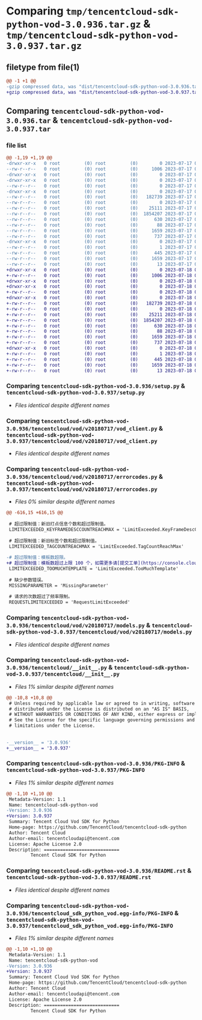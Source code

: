 # Comparing `tmp/tencentcloud-sdk-python-vod-3.0.936.tar.gz` & `tmp/tencentcloud-sdk-python-vod-3.0.937.tar.gz`

## filetype from file(1)

```diff
@@ -1 +1 @@
-gzip compressed data, was "dist/tencentcloud-sdk-python-vod-3.0.936.tar", last modified: Mon Jul 17 00:39:30 2023, max compression
+gzip compressed data, was "dist/tencentcloud-sdk-python-vod-3.0.937.tar", last modified: Tue Jul 18 00:34:55 2023, max compression
```

## Comparing `tencentcloud-sdk-python-vod-3.0.936.tar` & `tencentcloud-sdk-python-vod-3.0.937.tar`

### file list

```diff
@@ -1,19 +1,19 @@
-drwxr-xr-x   0 root         (0) root         (0)        0 2023-07-17 00:39:30.000000 tencentcloud-sdk-python-vod-3.0.936/
--rw-r--r--   0 root         (0) root         (0)     1006 2023-07-17 00:39:30.000000 tencentcloud-sdk-python-vod-3.0.936/setup.py
-drwxr-xr-x   0 root         (0) root         (0)        0 2023-07-17 00:39:30.000000 tencentcloud-sdk-python-vod-3.0.936/tencentcloud/
-drwxr-xr-x   0 root         (0) root         (0)        0 2023-07-17 00:39:30.000000 tencentcloud-sdk-python-vod-3.0.936/tencentcloud/vod/
--rw-r--r--   0 root         (0) root         (0)        0 2023-07-17 00:39:30.000000 tencentcloud-sdk-python-vod-3.0.936/tencentcloud/vod/__init__.py
-drwxr-xr-x   0 root         (0) root         (0)        0 2023-07-17 00:39:30.000000 tencentcloud-sdk-python-vod-3.0.936/tencentcloud/vod/v20180717/
--rw-r--r--   0 root         (0) root         (0)   182739 2023-07-17 00:39:30.000000 tencentcloud-sdk-python-vod-3.0.936/tencentcloud/vod/v20180717/vod_client.py
--rw-r--r--   0 root         (0) root         (0)        0 2023-07-17 00:39:30.000000 tencentcloud-sdk-python-vod-3.0.936/tencentcloud/vod/v20180717/__init__.py
--rw-r--r--   0 root         (0) root         (0)    25111 2023-07-17 00:39:30.000000 tencentcloud-sdk-python-vod-3.0.936/tencentcloud/vod/v20180717/errorcodes.py
--rw-r--r--   0 root         (0) root         (0)  1854207 2023-07-17 00:39:30.000000 tencentcloud-sdk-python-vod-3.0.936/tencentcloud/vod/v20180717/models.py
--rw-r--r--   0 root         (0) root         (0)      630 2023-07-17 00:39:30.000000 tencentcloud-sdk-python-vod-3.0.936/tencentcloud/__init__.py
--rw-r--r--   0 root         (0) root         (0)       88 2023-07-17 00:39:30.000000 tencentcloud-sdk-python-vod-3.0.936/setup.cfg
--rw-r--r--   0 root         (0) root         (0)     1659 2023-07-17 00:39:30.000000 tencentcloud-sdk-python-vod-3.0.936/PKG-INFO
--rw-r--r--   0 root         (0) root         (0)      737 2023-07-17 00:39:30.000000 tencentcloud-sdk-python-vod-3.0.936/README.rst
-drwxr-xr-x   0 root         (0) root         (0)        0 2023-07-17 00:39:30.000000 tencentcloud-sdk-python-vod-3.0.936/tencentcloud_sdk_python_vod.egg-info/
--rw-r--r--   0 root         (0) root         (0)        1 2023-07-17 00:39:30.000000 tencentcloud-sdk-python-vod-3.0.936/tencentcloud_sdk_python_vod.egg-info/dependency_links.txt
--rw-r--r--   0 root         (0) root         (0)      445 2023-07-17 00:39:30.000000 tencentcloud-sdk-python-vod-3.0.936/tencentcloud_sdk_python_vod.egg-info/SOURCES.txt
--rw-r--r--   0 root         (0) root         (0)     1659 2023-07-17 00:39:30.000000 tencentcloud-sdk-python-vod-3.0.936/tencentcloud_sdk_python_vod.egg-info/PKG-INFO
--rw-r--r--   0 root         (0) root         (0)       13 2023-07-17 00:39:30.000000 tencentcloud-sdk-python-vod-3.0.936/tencentcloud_sdk_python_vod.egg-info/top_level.txt
+drwxr-xr-x   0 root         (0) root         (0)        0 2023-07-18 00:34:55.000000 tencentcloud-sdk-python-vod-3.0.937/
+-rw-r--r--   0 root         (0) root         (0)     1006 2023-07-18 00:34:55.000000 tencentcloud-sdk-python-vod-3.0.937/setup.py
+drwxr-xr-x   0 root         (0) root         (0)        0 2023-07-18 00:34:55.000000 tencentcloud-sdk-python-vod-3.0.937/tencentcloud/
+drwxr-xr-x   0 root         (0) root         (0)        0 2023-07-18 00:34:55.000000 tencentcloud-sdk-python-vod-3.0.937/tencentcloud/vod/
+-rw-r--r--   0 root         (0) root         (0)        0 2023-07-18 00:34:55.000000 tencentcloud-sdk-python-vod-3.0.937/tencentcloud/vod/__init__.py
+drwxr-xr-x   0 root         (0) root         (0)        0 2023-07-18 00:34:55.000000 tencentcloud-sdk-python-vod-3.0.937/tencentcloud/vod/v20180717/
+-rw-r--r--   0 root         (0) root         (0)   182739 2023-07-18 00:34:55.000000 tencentcloud-sdk-python-vod-3.0.937/tencentcloud/vod/v20180717/vod_client.py
+-rw-r--r--   0 root         (0) root         (0)        0 2023-07-18 00:34:55.000000 tencentcloud-sdk-python-vod-3.0.937/tencentcloud/vod/v20180717/__init__.py
+-rw-r--r--   0 root         (0) root         (0)    25211 2023-07-18 00:34:55.000000 tencentcloud-sdk-python-vod-3.0.937/tencentcloud/vod/v20180717/errorcodes.py
+-rw-r--r--   0 root         (0) root         (0)  1854207 2023-07-18 00:34:55.000000 tencentcloud-sdk-python-vod-3.0.937/tencentcloud/vod/v20180717/models.py
+-rw-r--r--   0 root         (0) root         (0)      630 2023-07-18 00:34:55.000000 tencentcloud-sdk-python-vod-3.0.937/tencentcloud/__init__.py
+-rw-r--r--   0 root         (0) root         (0)       88 2023-07-18 00:34:55.000000 tencentcloud-sdk-python-vod-3.0.937/setup.cfg
+-rw-r--r--   0 root         (0) root         (0)     1659 2023-07-18 00:34:55.000000 tencentcloud-sdk-python-vod-3.0.937/PKG-INFO
+-rw-r--r--   0 root         (0) root         (0)      737 2023-07-18 00:34:55.000000 tencentcloud-sdk-python-vod-3.0.937/README.rst
+drwxr-xr-x   0 root         (0) root         (0)        0 2023-07-18 00:34:55.000000 tencentcloud-sdk-python-vod-3.0.937/tencentcloud_sdk_python_vod.egg-info/
+-rw-r--r--   0 root         (0) root         (0)        1 2023-07-18 00:34:55.000000 tencentcloud-sdk-python-vod-3.0.937/tencentcloud_sdk_python_vod.egg-info/dependency_links.txt
+-rw-r--r--   0 root         (0) root         (0)      445 2023-07-18 00:34:55.000000 tencentcloud-sdk-python-vod-3.0.937/tencentcloud_sdk_python_vod.egg-info/SOURCES.txt
+-rw-r--r--   0 root         (0) root         (0)     1659 2023-07-18 00:34:55.000000 tencentcloud-sdk-python-vod-3.0.937/tencentcloud_sdk_python_vod.egg-info/PKG-INFO
+-rw-r--r--   0 root         (0) root         (0)       13 2023-07-18 00:34:55.000000 tencentcloud-sdk-python-vod-3.0.937/tencentcloud_sdk_python_vod.egg-info/top_level.txt
```

### Comparing `tencentcloud-sdk-python-vod-3.0.936/setup.py` & `tencentcloud-sdk-python-vod-3.0.937/setup.py`

 * *Files identical despite different names*

### Comparing `tencentcloud-sdk-python-vod-3.0.936/tencentcloud/vod/v20180717/vod_client.py` & `tencentcloud-sdk-python-vod-3.0.937/tencentcloud/vod/v20180717/vod_client.py`

 * *Files identical despite different names*

### Comparing `tencentcloud-sdk-python-vod-3.0.936/tencentcloud/vod/v20180717/errorcodes.py` & `tencentcloud-sdk-python-vod-3.0.937/tencentcloud/vod/v20180717/errorcodes.py`

 * *Files 0% similar despite different names*

```diff
@@ -616,15 +616,15 @@
 
 # 超过限制值：新旧打点信息个数和超过限制值。
 LIMITEXCEEDED_KEYFRAMEDESCCOUNTREACHMAX = 'LimitExceeded.KeyFrameDescCountReachMax'
 
 # 超过限制值：新旧标签个数和超过限制值。
 LIMITEXCEEDED_TAGCOUNTREACHMAX = 'LimitExceeded.TagCountReachMax'
 
-# 超过限制值：模板数超限。
+# 超过限制值：模板数超过上限 100 个，如需更多请[提交工单](https://console.cloud.tencent.com/workorder/category)。
 LIMITEXCEEDED_TOOMUCHTEMPLATE = 'LimitExceeded.TooMuchTemplate'
 
 # 缺少参数错误。
 MISSINGPARAMETER = 'MissingParameter'
 
 # 请求的次数超过了频率限制。
 REQUESTLIMITEXCEEDED = 'RequestLimitExceeded'
```

### Comparing `tencentcloud-sdk-python-vod-3.0.936/tencentcloud/vod/v20180717/models.py` & `tencentcloud-sdk-python-vod-3.0.937/tencentcloud/vod/v20180717/models.py`

 * *Files identical despite different names*

### Comparing `tencentcloud-sdk-python-vod-3.0.936/tencentcloud/__init__.py` & `tencentcloud-sdk-python-vod-3.0.937/tencentcloud/__init__.py`

 * *Files 1% similar despite different names*

```diff
@@ -10,8 +10,8 @@
 # Unless required by applicable law or agreed to in writing, software
 # distributed under the License is distributed on an "AS IS" BASIS,
 # WITHOUT WARRANTIES OR CONDITIONS OF ANY KIND, either express or implied.
 # See the License for the specific language governing permissions and
 # limitations under the License.
 
 
-__version__ = '3.0.936'
+__version__ = '3.0.937'
```

### Comparing `tencentcloud-sdk-python-vod-3.0.936/PKG-INFO` & `tencentcloud-sdk-python-vod-3.0.937/PKG-INFO`

 * *Files 1% similar despite different names*

```diff
@@ -1,10 +1,10 @@
 Metadata-Version: 1.1
 Name: tencentcloud-sdk-python-vod
-Version: 3.0.936
+Version: 3.0.937
 Summary: Tencent Cloud Vod SDK for Python
 Home-page: https://github.com/TencentCloud/tencentcloud-sdk-python
 Author: Tencent Cloud
 Author-email: tencentcloudapi@tencent.com
 License: Apache License 2.0
 Description: ============================
         Tencent Cloud SDK for Python
```

### Comparing `tencentcloud-sdk-python-vod-3.0.936/README.rst` & `tencentcloud-sdk-python-vod-3.0.937/README.rst`

 * *Files identical despite different names*

### Comparing `tencentcloud-sdk-python-vod-3.0.936/tencentcloud_sdk_python_vod.egg-info/PKG-INFO` & `tencentcloud-sdk-python-vod-3.0.937/tencentcloud_sdk_python_vod.egg-info/PKG-INFO`

 * *Files 1% similar despite different names*

```diff
@@ -1,10 +1,10 @@
 Metadata-Version: 1.1
 Name: tencentcloud-sdk-python-vod
-Version: 3.0.936
+Version: 3.0.937
 Summary: Tencent Cloud Vod SDK for Python
 Home-page: https://github.com/TencentCloud/tencentcloud-sdk-python
 Author: Tencent Cloud
 Author-email: tencentcloudapi@tencent.com
 License: Apache License 2.0
 Description: ============================
         Tencent Cloud SDK for Python
```

